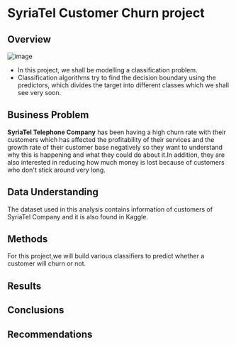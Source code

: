 # SyriaTel Customer Churn project 

## Overview
![image](https://user-images.githubusercontent.com/98167904/182045567-01fe330c-d50d-4053-bf41-d593d1bd94f6.png)

* In this project, we shall be modelling a classification problem.<br>
* Classification algorithms try to find the decision boundary using the predictors, which divides the target into different  classes which we shall see very soon.


## Business Problem
**SyriaTel Telephone Company** has been having a high churn rate with their customers which has affected the profitability of their services and the growth rate of their customer base negatively so they want to understand why this is happening and what they could do about it.In addition, they are also interested in reducing how much money is lost because of customers who don't stick around very long.  


## Data Understanding
The dataset used in this analysis contains information of customers of SyriaTel Company and it is also found in Kaggle.


## Methods
For this project,we will build various classifiers to predict whether a customer will churn or not.



## Results


## Conclusions



## Recommendations
